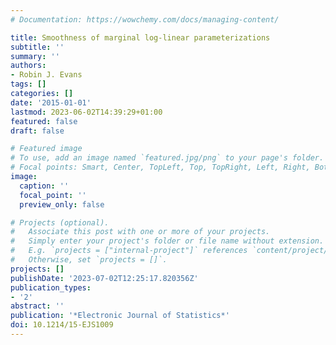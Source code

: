```yaml
---
# Documentation: https://wowchemy.com/docs/managing-content/

title: Smoothness of marginal log-linear parameterizations
subtitle: ''
summary: ''
authors:
- Robin J. Evans
tags: []
categories: []
date: '2015-01-01'
lastmod: 2023-06-02T14:39:29+01:00
featured: false
draft: false

# Featured image
# To use, add an image named `featured.jpg/png` to your page's folder.
# Focal points: Smart, Center, TopLeft, Top, TopRight, Left, Right, BottomLeft, Bottom, BottomRight.
image:
  caption: ''
  focal_point: ''
  preview_only: false

# Projects (optional).
#   Associate this post with one or more of your projects.
#   Simply enter your project's folder or file name without extension.
#   E.g. `projects = ["internal-project"]` references `content/project/deep-learning/index.md`.
#   Otherwise, set `projects = []`.
projects: []
publishDate: '2023-07-02T12:25:17.820356Z'
publication_types:
- '2'
abstract: ''
publication: '*Electronic Journal of Statistics*'
doi: 10.1214/15-EJS1009
---
```

